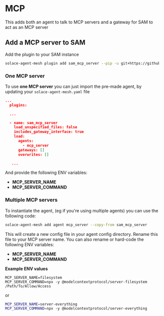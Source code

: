 # MCP

This adds both an agent to talk to MCP servers and a gateway for SAM to act as an MCP server

## Add a MCP server to SAM

Add the plugin to your SAM instance

```sh
solace-agent-mesh plugin add sam_mcp_server --pip -u git+https://github.com/SolaceLabs/solace-agent-mesh-core-plugins#subdirectory=sam-mcp-server
```

### One MCP server

To use **one MCP server** you can just import the pre-made agent, by updating your `solace-agent-mesh.yaml` file

```json
...
  plugins:

  ...

  - name: sam_mcp_server
    load_unspecified_files: false
    includes_gateway_interface: true
    load:
      agents:
        - mcp_server
      gateways: []
      overwrites: []

   ...
```

And provide the following ENV variables:
- **MCP_SERVER_NAME**
- **MCP_SERVER_COMMAND**


### Multiple MCP servers

To instantiate the agent, (eg if you're using multiple agents) you can use the following code:

```sh
solace-agent-mesh add agent mcp_server --copy-from sam_mcp_server
```

This will create a new config file in your agent config directory. Rename this file to your MCP server name.
You can also rename or hard-code the following ENV variables:
- **MCP_SERVER_NAME**
- **MCP_SERVER_COMMAND**

**Example ENV values**

```
MCP_SERVER_NAME=filesystem
MCP_SERVER_COMMAND=npx -y @modelcontextprotocol/server-filesystem /Path/To/Allow/Access
```

or

```sh
MCP_SERVER_NAME=server-everything
MCP_SERVER_COMMAND=npx -y @modelcontextprotocol/server-everything
```
